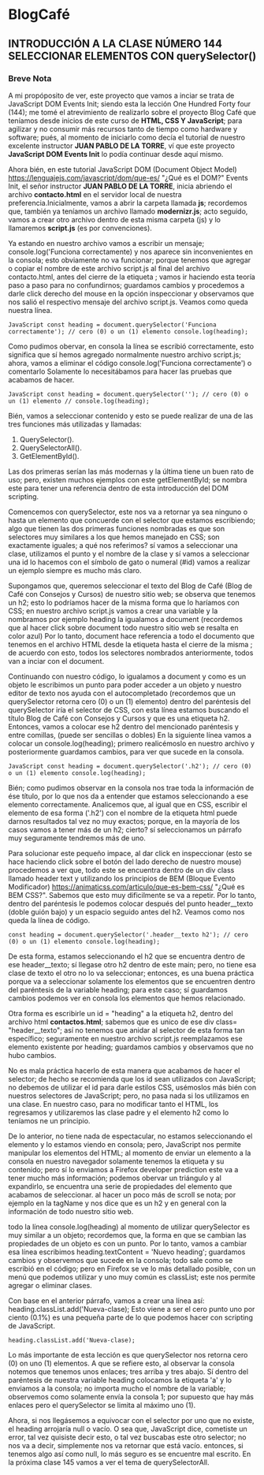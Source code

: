 # BlogCafé

## INTRODUCCIÓN A LA CLASE NÚMERO 144 SELECCIONAR ELEMENTOS CON querySelector()

### Breve Nota

A mi propóposito de ver, este proyecto que vamos a inciar se trata de JavaScript DOM Events Init; siendo esta la lección One Hundred Forty four (144); me tomé el atrevimiento de realizarlo sobre el proyecto Blog Café  que teníamos desde inicios de este curso de **HTML, CSS Y JavaScript**; para agilizar y no consumir más recursos tanto de tiempo como hardware y software; pués, al momento de iniciarlo como decía el tutorial de nuestro excelente instructor **JUAN PABLO DE LA TORRE**, ví que este proyecto **JavaScript DOM Events Init** lo podía continuar desde aquí mismo.

Ahora bién, en este tutorial JavaScript DOM (Document Object Model) <https://lenguajejs.com/javascript/dom/que-es/> "¿Qué es el DOM?" Events Init, el señor instructor **JUAN PABLO DE LA TORRE**, inicia abriendo el archivo **contacto.html** en el servidor local de nuestra preferencia.Inicialmente, vamos a abrir la carpeta llamada **js**; recordemos que, también ya teníamos un archivo llamado **modernizr.js**; acto seguido, vamos a crear otro archivo dentro de esta misma carpeta (js) y lo llamaremos **script.js** (es por convenciones).

Ya estando en nuestro archivo vamos a escribir un mensaje; console.log('Funciona correctamente) y nos aparece sin inconvenientes en la consola; esto obviamente no va funcionar; porque tenemos que agregar o copiar el nombre de este archivo script.js al final del archivo contacto.html, antes del cierre de la etiqueta </html>; vamos ir haciendo esta teoría paso a paso para no confundirnos; guardamos cambios y procedemos a darle click derecho del mouse en la opción inspeccionar y observamos que nos salió el respectivo mensaje del archivo script.js. Veamos como queda nuestra línea.

`JavaScript
const heading = document.querySelector('Funciona correctamente'); // cero (0) o un (1) elemento
console.log(heading);
`

Como pudimos obervar, en consola la línea se escribió correctamente, esto significa que sí hemos agregado normalmente nuestro archivo script.js; ahora, vamos a eliminar el código console.log('Funciona correctamente') o comentarlo Solamente lo necesitábamos para hacer las pruebas que acabamos de hacer.

`JavaScript
const heading = document.querySelector(''); // cero (0) o un (1) elemento
// console.log(heading);
`

Bién, vamos a seleccionar contenido y esto se puede realizar de una de las tres funciones más utilizadas y llamadas:

1. QuerySelector().
2. QuerySelectorAll().
3. GetElementById().

Las dos primeras serían las más modernas y la última tiene un buen rato de uso; pero, existen muchos ejemplos con este getElementById; se nombra este para tener una referencia dentro de esta introducción del DOM scripting.

Comencemos con querySelector, este nos va a retornar ya sea ninguno o hasta un elemento que concuerde con el selector que estamos escribiendo; algo que tienen las dos primeras funciones nombradas es que son selectores muy similares a los que hemos manejado en CSS; son exactamente iguales; a qué nos referimos? sí vamos a seleccionar una clase, utilizamos el punto y el nombre de la clase y sí vamos a seleccionar una id lo hacemos con el símbolo de gato o numeral (#id) vamos a realizar un ejemplo siempre es mucho más claro.

Supongamos que, queremos seleccionar el texto del Blog de Café (Blog de Café con Consejos y Cursos) de nuestro sitio web; se observa que tenemos un h2; esto lo podríamos hacer de la misma forma que lo haríamos con CSS; en nuestro archivo script.js vamos a crear una variable y la nombramos por ejemplo heading la igualamos a document (recordemos que al hacer click sobre document todo nuestro sitio web se resalta en color azul) Por lo tanto, document hace referencia a todo el documento que tenemos en el archivo HTML desde la etiqueta <!DOCTYPE html> hasta el cierre de la misma </html>; de acuerdo con esto, todos los selectores nombrados anteriormente, todos van a inciar con el document.  

Continuando con nuestro código, lo igualamos a document y como es un objeto le escribimos un punto para poder acceder a un objeto y nuestro editor de texto nos ayuda con el autocompletado (recordemos que un querySelector retorna cero (0) o un (1) elemento) dentro del paréntesis del querySelector iría el selector de CSS, con esta línea estamos buscando el título Blog de Café con Consejos y Cursos y que es una etiqueta h2. Entonces, vamos a colocar ese h2 dentro del mencionado paréntesis y entre comillas, (puede ser sencillas o dobles) En la siguiente línea vamos a colocar un console.log(heading); primero realicémoslo en nuestro archivo y posteriormente guardamos cambios, para ver que sucede en la consola.

`JavaScript
const heading = document.querySelector('.h2'); // cero (0) o un (1) elemento
console.log(heading);
`

Bién; como pudimos observar en la consola nos trae toda la información de ése título, por lo que nos da a entender que estamos seleccionando a ese elemento correctamente. Analicemos que, al igual que en CSS, escribir el elemento de esa forma ('.h2') con el nombre de la etiqueta html puede darnos resultados tal vez no muy exactos; porque, en la mayoría de los casos vamos a tener más de un h2; cierto? sí seleccionamos un párrafo muy seguramente tendremos más de uno.

Para solucionar este pequeño impace, al dar click en inspeccionar (esto se hace haciendo click sobre el botón del lado derecho de nuestro mouse) procedemos a ver que, todo este se encuentra dentro de un div class llamado header text y utilizando los principios de BEM (Bloque Evento Modificador) <https://animaticss.com/articulo/que-es-bem-css/> "¿Qué es BEM CSS?". Sabemos que esto muy dificilmente se va a repetir. Por lo tanto, dentro del paréntesis le podemos colocar después del punto header__texto (doble guión bajo) y un espacio seguido antes del h2. Veamos como nos queda la línea de código.

`
const heading = document.querySelector('.header__texto h2'); // cero (0) o un (1) elemento
console.log(heading);
`

De esta forma, estamos seleccionando el h2 que se encuentra dentro de ese header__texto; sí llegase otro h2 dentro de este main; pero, no tiene esa clase de texto el otro no lo va seleccionar; entonces, es una buena práctica porque va a seleccionar solamente los elementos que se encuentren dentro del paréntesis de la variable heading; para este caso; sí guardamos cambios podemos ver en consola los elementos que hemos relacionado.

Otra forma es escribirle un id = "heading" a la etiqueta h2, dentro del archivo html **contactos.html**; sabemos que es unico de ese div class= "header__texto"; así no tenemos que anidar al selector de esta forma tan específico; seguramente en nuestro archivo script.js reemplazamos ese elemento existente por heading; guardamos cambios y observamos que no hubo cambios.

No es mala práctica hacerlo de esta manera que acabamos de hacer el selector; de hecho se recomienda que los id sean utilizados con JavaScript; no debemos de utilizar el id para darle estilos CSS, usémoslos más bién con nuestros selectores de JavaScript; pero, no pasa nada si los utilizamos en una clase. En nuestro caso, para no modificar tanto el HTML, los regresamos y utilizaremos las clase padre y el elemento h2 como lo teníamos ne un principio.

De lo anterior, no tiene nada de espectacular, no estamos seleccionando el elemento y lo estamos viendo en consola; pero,
JavaScript nos permite manipular los elementos del HTML; al momento de enviar un elemento a la consola en nuestro navegador solamente tenemos la etiqueta y su contenido; pero sí lo enviamos a Firefox developer prediction este va a tener mucho más información; podemos obervar un triángulo y al expandirlo, se encuentra una serie de propiedades del elemento que acabamos de seleccionar. al hacer un poco más de scroll se nota; por ejemplo en la tagName y nos dice  que es un h2 y en general con la información de todo nuestro sitio web.

todo la línea console.log(heading) al momento de utilizar querySelector es muy similar a un objeto; recordemos que, la forma en que se cambian las propiedades de un objeto es con un punto. Por lo tanto, vamos a cambiar esa línea escribimos heading.textContent = 'Nuevo heading'; guardamos cambios y observemos que sucede en la consola; todo sale como se escribió en el código; pero en Firefox se ve lo más detallado posible, con un menú que podemos utilizar y uno muy común es classList; este nos permite agregar o eliminar clases.

Con base en el anterior párrafo, vamos a crear una línea así: heading.classList.add('Nueva-clase); Esto viene a ser el
cero punto uno por ciento (0.1%) es una pequeña parte de lo que podemos hacer con scripting de JavaScript.

`heading.classList.add('Nueva-clase);`

Lo más importante de esta lección es que querySelector nos retorna cero (0) on uno (1) elementos. A que se refiere esto, al observar la consola notemos que tenemos unos enlaces; tres arriba y tres abajo. Sí dentro del paréntesis de nuestra variable heading colocamos la etiqueta 'a' y lo enviamos a la consola; no importa mucho el nombre de la variable; observemos como solamente envía la consola 1; por supuesto que hay más enlaces pero el querySelector se limita al máximo uno (1).

Ahora, si nos llegásemos a equivocar con el selector por uno que no existe, el heading arrojaría null o vacío. O sea que, JavaScript dice, cometiste un error, tal vez quisiste decir esto, o tal vez buscabas este otro selector; no nos va a decir, simplemente nos va retornar que está vacío. entonces, si tenemos algo así como null, lo más seguro es se encuentre mal escrito. En la próxima clase 145 vamos a ver el tema de querySelectorAll.
